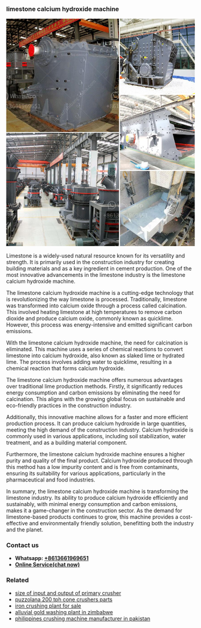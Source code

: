 <h3>limestone calcium hydroxide machine</h3><img src='1708587012.jpg' alt=''><p>Limestone is a widely-used natural resource known for its versatility and strength. It is primarily used in the construction industry for creating building materials and as a key ingredient in cement production. One of the most innovative advancements in the limestone industry is the limestone calcium hydroxide machine.</p><p>The limestone calcium hydroxide machine is a cutting-edge technology that is revolutionizing the way limestone is processed. Traditionally, limestone was transformed into calcium oxide through a process called calcination. This involved heating limestone at high temperatures to remove carbon dioxide and produce calcium oxide, commonly known as quicklime. However, this process was energy-intensive and emitted significant carbon emissions.</p><p>With the limestone calcium hydroxide machine, the need for calcination is eliminated. This machine uses a series of chemical reactions to convert limestone into calcium hydroxide, also known as slaked lime or hydrated lime. The process involves adding water to quicklime, resulting in a chemical reaction that forms calcium hydroxide.</p><p>The limestone calcium hydroxide machine offers numerous advantages over traditional lime production methods. Firstly, it significantly reduces energy consumption and carbon emissions by eliminating the need for calcination. This aligns with the growing global focus on sustainable and eco-friendly practices in the construction industry.</p><p>Additionally, this innovative machine allows for a faster and more efficient production process. It can produce calcium hydroxide in large quantities, meeting the high demand of the construction industry. Calcium hydroxide is commonly used in various applications, including soil stabilization, water treatment, and as a building material component.</p><p>Furthermore, the limestone calcium hydroxide machine ensures a higher purity and quality of the final product. Calcium hydroxide produced through this method has a low impurity content and is free from contaminants, ensuring its suitability for various applications, particularly in the pharmaceutical and food industries.</p><p>In summary, the limestone calcium hydroxide machine is transforming the limestone industry. Its ability to produce calcium hydroxide efficiently and sustainably, with minimal energy consumption and carbon emissions, makes it a game-changer in the construction sector. As the demand for limestone-based products continues to grow, this machine provides a cost-effective and environmentally friendly solution, benefitting both the industry and the planet.</p><h3>Contact us</h3><ul><li><strong>Whatsapp:&nbsp;<a href="https://wa.me/8613661969651">+8613661969651</a></strong></li><li><a href="https://swt.shibang-china.com/?git&amp;zhl&amp;limestone calcium hydroxide machine"><strong>Online Service(chat now)</strong></a></li></ul><h3>Related</h3><ul><li><a href='size of input and output of primary crusher.md'>size of input and output of primary crusher</a></li><li><a href='puzzolana 200 tph cone crushers parts.md'>puzzolana 200 tph cone crushers parts</a></li><li><a href='iron crushing plant for sale.md'>iron crushing plant for sale</a></li><li><a href='alluvial gold washing plant in zimbabwe.md'>alluvial gold washing plant in zimbabwe</a></li><li><a href='philippines crushing machine manufacturer in pakistan.md'>philippines crushing machine manufacturer in pakistan</a></li></ul>